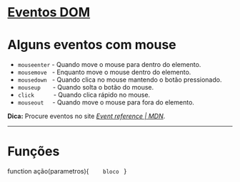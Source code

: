 # [Eventos DOM](https://www.cursoemvideo.com/curso/javascript/aulas/entendendo-o-dom/modulos/eventos-dom/)

# Alguns eventos com mouse
* `mouseenter` - Quando move o mouse para dentro do elemento.
* `mousemove`&nbsp;&nbsp; - Enquanto move o mouse dentro do elemento.
* `mousedown`&nbsp;&nbsp; - Quando clica no mouse mantendo o botão pressionado.
* `mouseup`&nbsp;&nbsp;&nbsp;&nbsp;&nbsp;&nbsp; - Quando solta o botão do mouse.
* `click`&nbsp;&nbsp;&nbsp;&nbsp;&nbsp;&nbsp;&nbsp;&nbsp;&nbsp;&nbsp; - Quando clica rápido no mouse.
* `mouseout`&nbsp;&nbsp;&nbsp;&nbsp; - Quando move o mouse para fora do elemento.

**Dica:** Procure eventos no site [*Event reference | MDN*](https://developer.mozilla.org/pt-BR/docs/Web/Events).

***

# Funções
function ação(parametros){
&nbsp;&nbsp;&nbsp;&nbsp;&nbsp;&nbsp;&nbsp;`bloco `
}